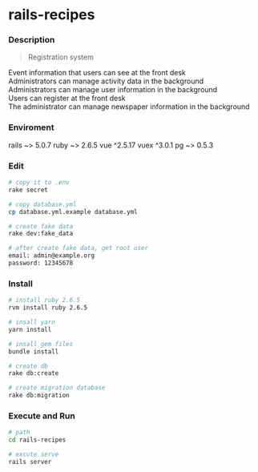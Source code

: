 # rails-recipes

<h3>Description</h3>

>Registration system

Event information that users can see at the front desk<br>
Administrators can manage activity data in the background<br>
Administrators can manage user information in the background<br>
Users can register at the front desk<br>
The administrator can manage newspaper information in the background<br>

<h3>Enviroment</h3>
  rails ~> 5.0.7
  ruby ~> 2.6.5
  vue ^2.5.17
  vuex ^3.0.1
  pg ~> 0.5.3

<h3>Edit</h3> 

``` bash
# copy it to .env
rake secret

# copy database.yml
cp database.yml.example database.yml

# create fake data
rake dev:fake_data

# after create fake data, get root user
email: admin@example.org
password: 12345678
```

<h3>Install</h3> 

``` bash
# install ruby 2.6.5
rvm install ruby 2.6.5

# insall yarn
yarn install

# insall gem files
bundle install

# create db
rake db:create

# create migration database
rake db:migration
```

<h3>Execute and Run</h3> 

``` bash
# path
cd rails-recipes

# excute serve
rails server
```
